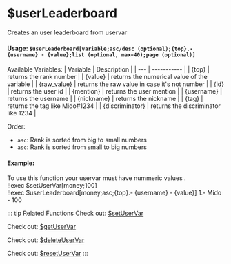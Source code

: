 # $userLeaderboard
Creates an user leaderboard from uservar

#### Usage: `$userLeaderboard[variable;asc/desc (optional);{top}.- {username} - {value};list (optional, max=40);page (optional)]`

Available Variables:
| Variable | Description |
| --- | ----------- |
| {top} | returns the rank number |
| {value} | returns the numerical value of the variable |
| {raw_value} | returns the raw value in case it's not number |
| {id} | returns the user id |
| {mention} | returns the user mention |
| {username} | returns the username |
| {nickname} | returns the nickname |
| {tag} | returns the tag like Mido#1234 |
| {discriminator} | returns the discriminator like 1234 |

Order:
* `asc`: Rank is sorted from big to small numbers
* `asc`: Rank is sorted from small to big numbers

#### Example:
To use this function your uservar must have nummeric values .
<br/>
<discord-messages>
	<discord-message :bot="false" role-color="#ffcc9a" author="Mido">
		!!exec $setUserVar[money;100] <br/>
        !!exec $userLeaderboard[money;asc;{top}.- {username} - {value}]
	</discord-message>
    <discord-message :bot="true" role-color="#0099ff" author="Custom Command" avatar="https://media.discordapp.net/avatars/725721249652670555/781224f90c3b841ba5b40678e032f74a.webp">
		1.- Mido - 100
	</discord-message>
</discord-messages>

::: tip Related Functions
Check out: [$setUserVar](../Variables/getUserVar.md)

Check out: [$getUserVar](../Variables/getUserVar.md)

Check out: [$deleteUserVar](../Variables/deleteUserVar.md)

Check out: [$resetUserVar](../Variables/resetUserVar.md)
:::
